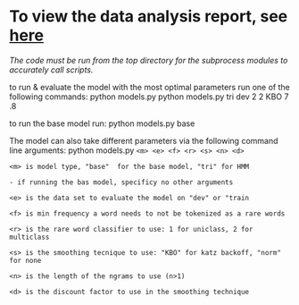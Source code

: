 # To view the data analysis report, see [here](https://github.com/willcpo/trigram-hmm-sequence-tagging/blob/538d381fc8aef86dead2360a076d86c16fde37d3/data-report.pdf) #

*The code must be run from the top directory for the subprocess modules to accurately call scripts.*

to run & evaluate the model with the most optimal parameters run one of the following commands:
    python models.py
    python models.py tri dev 2 2 KBO 7 .8


to run the base model run:
    python models.py base

The model can also take different parameters via the following command line arguments:
    python models.py `<m> <e> <f> <r> <s> <n> <d>`


`<m> is model type, "base"  for the base model, "tri" for HMM`

    - if running the bas model, specificy no other arguments

`<e> is the data set to evaluate the model on "dev" or "train`

`<f> is min frequency a word needs to not be tokenized as a rare words`

`<r> is the rare word classifier to use: 1 for uniclass, 2 for multiclass`

`<s> is the smoothing tecnique to use: "KBO" for katz backoff, "norm" for none`

`<n> is the length of the ngrams to use (n>1)`

`<d> is the discount factor to use in the smoothing technique`
